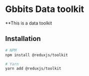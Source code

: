 # Gbbits Data toolkit

**This is a data toolkit

## Installation
```bash
# NPM
npm install @reduxjs/toolkit

# Yarn
yarn add @reduxjs/toolkit
```
